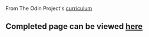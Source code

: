 From The Odin Project's [curriculum](http://www.theodinproject.com/courses/web-development-101/lessons/html-css)
## Completed page can be viewed [here](https://bribrah.github.io/google-homepage)
